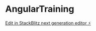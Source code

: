 # AngularTraining

[Edit in StackBlitz next generation editor ⚡️](https://stackblitz.com/~/github.com/Pixnop/AngularTraining)